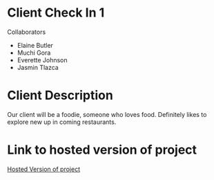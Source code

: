 # Client Check In 1
Collaborators 
* Elaine Butler
* Muchi Gora
* Everette Johnson 
* Jasmin Tlazca

# Client Description
Our client will be a foodie, someone who loves food. Definitely likes to explore new up in coming restaurants. 
# Link to hosted version of project
[Hosted Version of project](https://jasmint01.github.io/group_project/)
